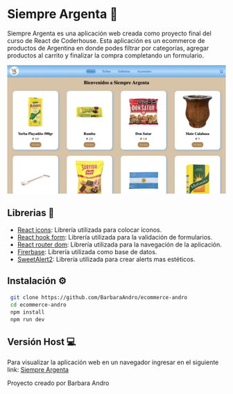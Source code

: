 # Siempre Argenta 🛒
Siempre Argenta es una aplicación web creada como proyecto final del curso de React de Coderhouse. Esta aplicación es un ecommerce de productos de Argentina en donde podes filtrar por categorías, agregar productos al carrito y finalizar la compra completando un formulario.

![Inicio](/public/vista-home.png)

## Librerias 📖
- [React icons](https://react-icons.github.io/react-icons/): Librería utilizada para colocar íconos.
- [React hook form](https://react-hook-form.com/get-started): Librería utilizada para la validación de formularios.
- [React router dom](https://reactrouter.com/home): Librería utilizada para la navegación de la aplicación.
- [Firerbase](https://firebase.google.com): Librería utilizada como base de datos.
- [SweetAlert2](https://sweetalert2.github.io): Librería utilizada para crear alerts mas estéticos.

## Instalación ⚙️
```bash
 git clone https://github.com/BarbaraAndro/ecommerce-andro
 cd ecommerce-andro
 npm install
 npm run dev
```

## Versión Host 💻
Para visualizar la aplicación web en un navegador ingresar en el siguiente link:
[Siempre Argenta]()

Proyecto creado por Barbara Andro 